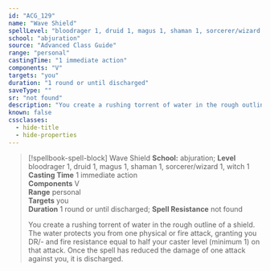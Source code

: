```yaml
---
id: "ACG_129"
name: "Wave Shield"
spellLevel: "bloodrager 1, druid 1, magus 1, shaman 1, sorcerer/wizard 1, witch 1"
school: "abjuration"
source: "Advanced Class Guide"
range: "personal"
castingTime: "1 immediate action"
components: "V"
targets: "you"
duration: "1 round or until discharged"
saveType: ""
sr: "not found"
description: "You create a rushing torrent of water in the rough outline of a shield. The water protects you from one physical or fire attack, granting you DR/- and fire resistance equal to half your caster level (minimum 1) on that attack. Once the spell has reduced the damage of one attack against you, it is discharged."
known: false
cssclasses:
  - hide-title
  - hide-properties
---
```


> [!spellbook-spell-block] Wave Shield
> **School:** abjuration; **Level** bloodrager 1, druid 1, magus 1, shaman 1, sorcerer/wizard 1, witch 1
> **Casting Time** 1 immediate action  
> **Components** V  
> **Range** personal  
> **Targets** you  
> **Duration** 1 round or until discharged; **Spell Resistance** not found
> 
> You create a rushing torrent of water in the rough outline of a shield. The water protects you from one physical or fire attack, granting you DR/- and fire resistance equal to half your caster level (minimum 1) on that attack. Once the spell has reduced the damage of one attack against you, it is discharged.